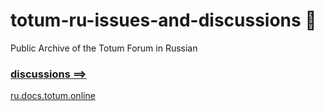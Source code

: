 # totum-ru-issues-and-discussions 🎉

Public Archive of the Totum Forum in Russian

### [discussions ⟹](https://github.com/totumonline/totum-ru-issues-and-discussions/discussions)

[ru.docs.totum.online](https://ru.docs.totum.online/)
